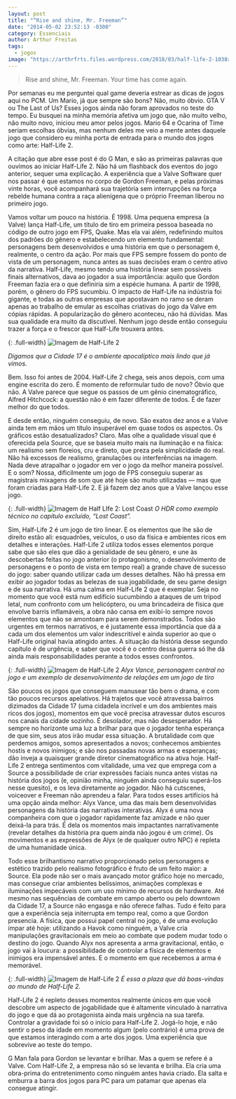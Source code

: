 ```yaml
---
layout: post
title: "“Rise and shine, Mr. Freeman”"
date: "2014-05-02 23:52:13 -0300"
category: Essenciais
author: Arthur Freitas
tags:
  - jogos
image: "https://arthrfrts.files.wordpress.com/2018/03/half-life-2-1038x576.jpg"
---
```

> Rise and shine, Mr. Freeman. Your time has come again.

Por semanas eu me perguntei qual game deveria estrear as dicas de jogos aqui no PCM. Um Mario, já que sempre são bons? Não, muito óbvio. GTA V ou The Last of Us? Esses jogos ainda não foram aprovados no teste do tempo. Eu busquei na minha memória afetiva um jogo que, não muito velho, não muito novo, iniciou meu amor pelos jogos. Mario 64 e Ocarina of Time seriam escolhas óbvias, mas nenhum deles me veio a mente antes daquele jogo que considero eu minha porta de entrada para o mundo dos jogos como arte: Half-Life 2.

A citação que abre esse post é do G Man, e são as primeiras palavras que ouvimos ao iniciar Half-Life 2. Não há um flashback dos eventos do jogo anterior, sequer uma explicação. A experiência que a Valve Software quer nos passar é que estamos no corpo de Gordon Freeman, e pelas próximas vinte horas, você acompanhará sua trajetória sem interrupções na força rebelde humana contra a raça alienígena que o próprio Freeman liberou no primeiro jogo.

Vamos voltar um pouco na história. É 1998. Uma pequena empresa (a Valve) lança Half-Life, um título de tiro em primeira pessoa baseada no código de outro jogo em FPS, Quake. Mas ela vai além, redefinindo muitos dos padrões do gênero e estabelecendo um elemento fundamental: personagens bem desenvolvidos e uma história em que o personagem é, realmente, o centro da ação. Por mais que FPS sempre fossem do ponto de vista de um personagem, nunca antes as suas decisões eram o centro ativo da narrativa. Half-Life, mesmo tendo uma história linear sem possíveis finais alternativos, dava ao jogador a sua importância: aquilo que Gordon Freeman fazia era o que definiria sim a espécie humana. A partir de 1998, porém, o gênero do FPS sucumbiu. O impacto de Half-Life na indústria foi gigante, e todas as outras empresas que apostavam no ramo se deram apenas ao trabalho de emular as escolhas criativas do jogo da Valve em cópias rápidas. A popularização do gênero aconteceu, não há dúvidas. Mas sua qualidade era muito da discutível. Nenhum jogo desde então conseguiu trazer a força e o frescor que Half-Life trouxera antes.

{: .full-width}
![Imagem de Half-Life 2](https://arthrfrts.files.wordpress.com/2018/03/half-life-2-imagem-1-1024x640.jpg)

_Digamos que a Cidade 17 é o ambiente apocalíptico mais lindo que já vimos._

Bem. Isso foi antes de 2004. Half-Life 2 chega, seis anos depois, com uma engine escrita do zero. É momento de reformular tudo de novo? Óbvio que não. A Valve parece que segue os passos de um gênio cinematográfico, Alfred Hitchcock: a questão não é em fazer diferente de todos. É de fazer melhor do que todos.

E desde então, ninguém conseguiu, de novo. São exatos dez anos e a Valve ainda tem em mãos um título insuperável em quase todos os aspectos. Os gráficos estão desatualizados? Claro. Mas olhe a qualidade visual que é oferecida pela Source, que se baseia muito mais na iluminação e na física: um realismo sem floreios, cru e direto, que preza pela simplicidade do real. Não há excessos de realismo, granulações ou interferências na imagem. Nada deve atrapalhar o jogador em ver o jogo da melhor maneira possível. E o som? Nossa, dificilmente um jogo de FPS conseguiu superar as magistrais mixagens de som que até hoje são muito utilizadas — mas que foram criadas para Half-Life 2. E já fazem dez anos que a Valve lançou esse jogo.

{: .full-width}
![Imagem de Half LIfe 2: Lost Coast](https://arthrfrts.files.wordpress.com/2018/03/half-life-2-imagem-4-1024x576.jpg)
_O HDR como exemplo técnico no capítulo excluído, “Lost Coast”._

Sim, Half-Life 2 é um jogo de tiro linear.  E os elementos que lhe são de direito estão ali: esquadrões, veículos, o uso da física e ambientes ricos em detalhes e interações. Half-Life 2 utiliza todos esses elementos porque sabe que são eles que dão a genialidade de seu gênero, e une às descobertas feitas no jogo anterior (o protagonismo, o desenvolvimento de personagens e o ponto de vista em tempo real) a grande chave de sucesso do jogo: saber quando utilizar cada um desses detalhes. Não há pressa em exibir ao jogador todas as belezas de sua jogabilidade, de seu game design e de sua narrativa. Há uma calma em Half-Life 2 que é exemplar. Seja no momento que você está num edifício sucumbindo a ataques de um tripod letal, num confronto com um helicóptero, ou uma brincadeira de física que envolve barris inflamáveis, a obra não cansa em exibí-lo sempre novos elementos que não se amontoam para serem demonstrados. Todos são urgentes em termos narrativos, e é justamente essa importância que dá a cada um dos elementos um valor indescritível e ainda superior ao que o Half-Life original havia atingido antes. A situação da história desse segundo capítulo é de urgência, e saber que você é o centro dessa guerra só lhe dá ainda mais responsabilidades perante a todos esses confrontos.

{: .full-width}
![Imagem de Half-Life 2](https://arthrfrts.files.wordpress.com/2018/03/half-life-2-imagem-5-1024x576.png)
_Alyx Vance, personagem central no jogo e um exemplo de desenvolvimento de relações em um jogo de tiro_

São poucos os jogos que conseguem manusear tão bem o drama, e com tão poucos recursos apelativos. Há trajetos que você atravessa bairros dizimados da Cidade 17 (uma cidadela incrível e um dos ambientes mais ricos dos jogos), momentos em que você precisa atravessar dutos escuros nos canais da cidade sozinho. É desolador, mas não desesperador. Há sempre no horizonte uma luz a brilhar para que o jogador tenha esperança de que sim, seus atos irão mudar essa situação. A brutalidade com que perdemos amigos, somos apresentados a novos; conhecemos ambientes hostis e novos inimigos; e são nos passadas novas armas e esperanças; dão inveja a quaisquer grande diretor cinematográfico na ativa hoje. Half-Life 2 entrega sentimentos com vitalidade, uma vez que emprega com a Source a possibilidade de criar expressões faciais nunca antes vistas na história dos jogos (e, opinião minha, ninguém ainda conseguiu superá-los nesse quesito), e os leva diretamente ao jogador. Não há cutscenes, voiceover e Freeman não aprendeu a falar. Para todos esses artifícios há uma opção ainda melhor: Alyx Vance, uma das mais bem desenvolvidas personagens da história das narrativas interativas. Alyx é uma nova companheira com que o jogador rapidamente faz amizade e não quer deixá-la para trás. É dela os momentos mais impactantes narrativamente (revelar detalhes da história pra quem ainda não jogou é um crime). Os movimentos e as expressões de Alyx (e de qualquer outro NPC) é repleta de uma humanidade única.

Todo esse brilhantismo narrativo proporcionado pelos personagens e estético trazido pelo realismo fotográfico é fruto de um feito maior: a Source. Ela pode não ser o mais avançado motor gráfico hoje no mercado, mas consegue criar ambientes belíssimos, animações complexas e iluminações impecáveis com um uso mínimo de recursos de hardware.  Até mesmo nas sequências de combate em campo aberto ou pelo downtown da Cidade 17, a Source não engasga e não oferece falhas. Tudo é feito para que a experiência seja initerrupta em tempo real, como a que Gordon presencia. A física, que possui papel central no jogo, é de uma evolução ímpar até hoje: utilizando a Havok como ninguém, a Valve cria manipulações gravitacionais em meio ao combate que podem mudar todo o destino do jogo. Quando Alyx nos apresenta a arma gravitacional, então, o jogo vai à loucura: a possibilidade de controlar a física de elementos e inimigos era impensável antes. E o momento em que recebemos a arma é memorável.

{: .full-width}
![Imagem de Half-Life 2](https://arthrfrts.files.wordpress.com/2018/03/half-life-2-imagem-6.jpeg)
_É essa a plaza que dá boas-vindas ao mundo de Half-Life 2._

Half-Life 2 é repleto desses momentos realmente únicos em que você descobre um aspecto de jogabilidade que é altamente vinculado à narrativa do jogo e que dá ao protagonista ainda mais urgência na sua tarefa. Controlar a gravidade foi só o início para Half-Life 2. Jogá-lo hoje, e não sentir o peso da idade em momento algum (pelo contrário) é uma prova de que estamos interagindo com a arte dos jogos. Uma experiência que sobrevive ao teste do tempo.

G Man fala para Gordon se levantar e brilhar. Mas a quem se refere é a Valve. Com Half-Life 2, a empresa não só se levanta e brilha. Ela cria uma obra-prima do entretenimento como ninguém antes havia criado. Ela salta e emburra a barra dos jogos para PC para um patamar que apenas ela consegue atingir.
